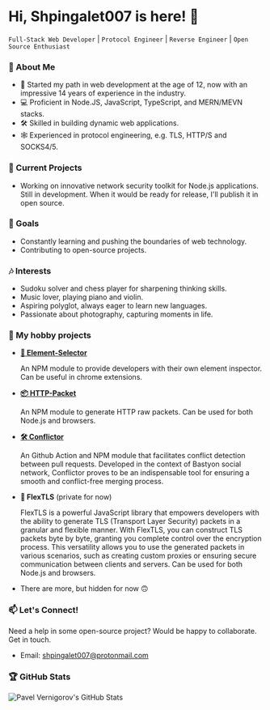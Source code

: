 # Hi, Shpingalet007 is here! 👋

` Full-Stack Web Developer ` | ` Protocol Engineer ` | ` Reverse Engineer ` | ` Open Source Enthusiast `

### 🚀 About Me
- 🌱 Started my path in web development at the age of 12, now with an impressive 14 years of experience in the industry.
- 💻 Proficient in Node.JS, JavaScript, TypeScript, and MERN/MEVN stacks.
- 🛠️ Skilled in building dynamic web applications.
- 🕸️ Experienced in protocol engineering, e.g. TLS, HTTP/S and SOCKS4/5.

### 🔭 Current Projects
- Working on innovative network security toolkit for Node.js applications. Still in development. When it would be ready for release, I'll publish it in open source.

### 🎯 Goals
- Constantly learning and pushing the boundaries of web technology.
- Contributing to open-source projects.

### 🎶 Interests
- Sudoku solver and chess player for sharpening thinking skills.
- Music lover, playing piano and violin.
- Aspiring polyglot, always eager to learn new languages.
- Passionate about photography, capturing moments in life.

### 🚁 My hobby projects
- [**🎯 Element-Selector**](https://github.com/shpingalet007/element-selector)
  
  An NPM module to provide developers with their own element inspector. Can be useful in chrome extensions.
  
- [**📦 HTTP-Packet**](https://github.com/shpingalet007/http-packet)
  
  An NPM module to generate HTTP raw packets. Can be used for both Node.js and browsers.

- [**🛠 Conflictor**](https://github.com/shpingalet007/conflictor)

  An Github Action and NPM module that facilitates conflict detection between pull requests. Developed in the context of Bastyon social network, Conflictor proves to be an indispensable tool for ensuring a smooth and conflict-free merging process.

- **🔐 FlexTLS** (private for now)

  FlexTLS is a powerful JavaScript library that empowers developers with the ability to generate TLS (Transport Layer Security) packets in a granular and flexible manner. With FlexTLS, you can construct TLS packets byte by byte, granting you complete control over the encryption process. This versatility allows you to use the generated packets in various scenarios, such as creating custom proxies or ensuring secure communication between clients and servers. Can be used for both Node.js and browsers.

- There are more, but hidden for now 🙃

### 📫 Let's Connect!
Need a help in some open-source project? Would be happy to collaborate. Get in touch.

- Email: shpingalet007@protonmail.com

### 🏆 GitHub Stats
![Pavel Vernigorov's GitHub Stats](https://github-readme-stats.vercel.app/api?username=shpingalet007&show_icons=true)

<!-- ### 🚀 My hobby projects
[![element-selector](https://github-readme-stats.vercel.app/api/pin/?username=shpingalet007&repo=element-selector)](https://github.com/shpingalet007/element-selector)

[![http-packet](https://github-readme-stats.vercel.app/api/pin/?username=shpingalet007&repo=http-packet)](https://github.com/shpingalet007/http-packet)

[![conflictor](https://github-readme-stats.vercel.app/api/pin/?username=shpingalet007&repo=conflictor)](https://github.com/shpingalet007/conflictor) -->


